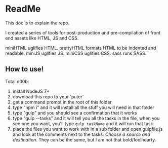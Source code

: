# ReadMe

This doc is to explain the repo.

I created a series of tools for post-production and pre-compilation of front end assets like HTML, JS and CSS.

miniHTML uglifies HTML.
prettyHTML formats HTML to be indented and readable.
miniJS uglifies JS.
miniCSS uglifies CSS.
sass runs SASS.


## How to use!

Total n00b:
1) install NodeJS 7+
2) download this repo to your 'puter'
3) get a command prompt in the root of this folder
4) type "npm i" and it will install all the stuff you will need in that folder
5) type "gulp" and you should see a confirmation that it works
6) type "gulp --tasks" and it will tell you all the tasks in the file, when you see one you want, you'll type `gulp taskName` and it will run that task.
7) place the files you want to work with in a sub folder and open gulpfile.js and look at the comments next to the tasks. *Choose a source and destination*. They can be the same, but I am not that bold/foolhearty.

